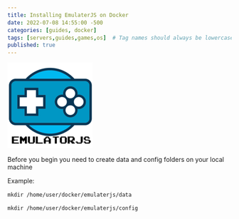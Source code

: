 ```yaml
---
title: Installing EmulaterJS on Docker
date: 2022-07-08 14:55:00 -500
categories: [guides, docker]
tags: [servers,guides,games,os]  # Tag names should always be lowercase
published: true
---
```


![owncloud](https://raw.githubusercontent.com/linuxserver/docker-templates/master/linuxserver.io/img/emulatorjs-logo.png)


Before you begin you need to create data and config folders on your local machine

Example:
```
mkdir /home/user/docker/emulaterjs/data
```
```
mkdir /home/user/docker/emulaterjs/config
```



